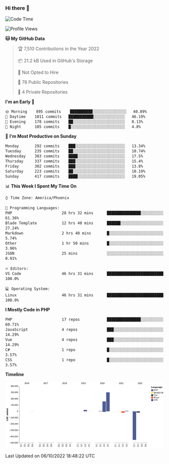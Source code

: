 ### Hi there 👋

<!--START_SECTION:waka-->
![Code Time](http://img.shields.io/badge/Code%20Time-7%2C624%20hrs%2014%20mins-blue)

![Profile Views](http://img.shields.io/badge/Profile%20Views-0-blue)

**🐱 My GitHub Data** 

> 🏆 7,510 Contributions in the Year 2022
 > 
> 📦 21.2 kB Used in GitHub's Storage 
 > 
> 🚫 Not Opted to Hire
 > 
> 📜 78 Public Repositories 
 > 
> 🔑 4 Private Repositories  
 > 
**I'm an Early 🐤** 

```text
🌞 Morning    895 commits    ██████████░░░░░░░░░░░░░░░   40.89% 
🌆 Daytime    1011 commits   ███████████░░░░░░░░░░░░░░   46.19% 
🌃 Evening    178 commits    ██░░░░░░░░░░░░░░░░░░░░░░░   8.13% 
🌙 Night      105 commits    █░░░░░░░░░░░░░░░░░░░░░░░░   4.8%

```
📅 **I'm Most Productive on Sunday** 

```text
Monday       292 commits    ███░░░░░░░░░░░░░░░░░░░░░░   13.34% 
Tuesday      235 commits    ██░░░░░░░░░░░░░░░░░░░░░░░   10.74% 
Wednesday    383 commits    ████░░░░░░░░░░░░░░░░░░░░░   17.5% 
Thursday     337 commits    ███░░░░░░░░░░░░░░░░░░░░░░   15.4% 
Friday       302 commits    ███░░░░░░░░░░░░░░░░░░░░░░   13.8% 
Saturday     223 commits    ██░░░░░░░░░░░░░░░░░░░░░░░   10.19% 
Sunday       417 commits    ████░░░░░░░░░░░░░░░░░░░░░   19.05%

```


📊 **This Week I Spent My Time On** 

```text
⌚︎ Time Zone: America/Phoenix

💬 Programming Languages: 
PHP                      28 hrs 32 mins      ███████████████░░░░░░░░░░   61.36% 
Blade Template           12 hrs 40 mins      ██████░░░░░░░░░░░░░░░░░░░   27.24% 
Markdown                 2 hrs 40 mins       █░░░░░░░░░░░░░░░░░░░░░░░░   5.74% 
Other                    1 hr 50 mins        █░░░░░░░░░░░░░░░░░░░░░░░░   3.96% 
JSON                     25 mins             ░░░░░░░░░░░░░░░░░░░░░░░░░   0.91%

🔥 Editors: 
VS Code                  46 hrs 31 mins      █████████████████████████   100.0%

💻 Operating System: 
Linux                    46 hrs 31 mins      █████████████████████████   100.0%

```

**I Mostly Code in PHP** 

```text
PHP                      17 repos            ███████████████░░░░░░░░░░   60.71% 
JavaScript               4 repos             ███░░░░░░░░░░░░░░░░░░░░░░   14.29% 
Vue                      4 repos             ███░░░░░░░░░░░░░░░░░░░░░░   14.29% 
C#                       1 repo              █░░░░░░░░░░░░░░░░░░░░░░░░   3.57% 
CSS                      1 repo              █░░░░░░░░░░░░░░░░░░░░░░░░   3.57%

```


**Timeline**

![Chart not found](https://raw.githubusercontent.com/mikebronner/mikebronner/master/charts/bar_graph.png) 


 Last Updated on 06/10/2022 18:48:22 UTC
<!--END_SECTION:waka-->

<!--
**mikebronner/mikebronner** is a ✨ _special_ ✨ repository because its `README.md` (this file) appears on your GitHub profile.

Here are some ideas to get you started:

- 🔭 I’m currently working on ...
- 🌱 I’m currently learning ...
- 👯 I’m looking to collaborate on ...
- 🤔 I’m looking for help with ...
- 💬 Ask me about ...
- 📫 How to reach me: ...
- 😄 Pronouns: ...
- ⚡ Fun fact: ...
-->
